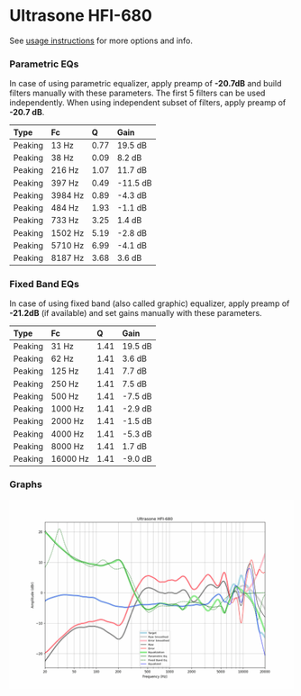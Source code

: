 # Ultrasone HFI-680
See [usage instructions](https://github.com/jaakkopasanen/AutoEq#usage) for more options and info.

### Parametric EQs
In case of using parametric equalizer, apply preamp of **-20.7dB** and build filters manually
with these parameters. The first 5 filters can be used independently.
When using independent subset of filters, apply preamp of **-20.7 dB**.

| Type    | Fc      |    Q | Gain     |
|:--------|:--------|:-----|:---------|
| Peaking | 13 Hz   | 0.77 | 19.5 dB  |
| Peaking | 38 Hz   | 0.09 | 8.2 dB   |
| Peaking | 216 Hz  | 1.07 | 11.7 dB  |
| Peaking | 397 Hz  | 0.49 | -11.5 dB |
| Peaking | 3984 Hz | 0.89 | -4.3 dB  |
| Peaking | 484 Hz  | 1.93 | -1.1 dB  |
| Peaking | 733 Hz  | 3.25 | 1.4 dB   |
| Peaking | 1502 Hz | 5.19 | -2.8 dB  |
| Peaking | 5710 Hz | 6.99 | -4.1 dB  |
| Peaking | 8187 Hz | 3.68 | 3.6 dB   |

### Fixed Band EQs
In case of using fixed band (also called graphic) equalizer, apply preamp of **-21.2dB**
(if available) and set gains manually with these parameters.

| Type    | Fc       |    Q | Gain    |
|:--------|:---------|:-----|:--------|
| Peaking | 31 Hz    | 1.41 | 19.5 dB |
| Peaking | 62 Hz    | 1.41 | 3.6 dB  |
| Peaking | 125 Hz   | 1.41 | 7.7 dB  |
| Peaking | 250 Hz   | 1.41 | 7.5 dB  |
| Peaking | 500 Hz   | 1.41 | -7.5 dB |
| Peaking | 1000 Hz  | 1.41 | -2.9 dB |
| Peaking | 2000 Hz  | 1.41 | -1.5 dB |
| Peaking | 4000 Hz  | 1.41 | -5.3 dB |
| Peaking | 8000 Hz  | 1.41 | 1.7 dB  |
| Peaking | 16000 Hz | 1.41 | -9.0 dB |

### Graphs
![](./Ultrasone%20HFI-680.png)